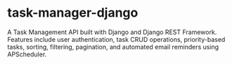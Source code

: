 # task-manager-django
A Task Management API built with Django and Django REST Framework. Features include user authentication, task CRUD operations, priority-based tasks, sorting, filtering, pagination, and automated email reminders using APScheduler.
